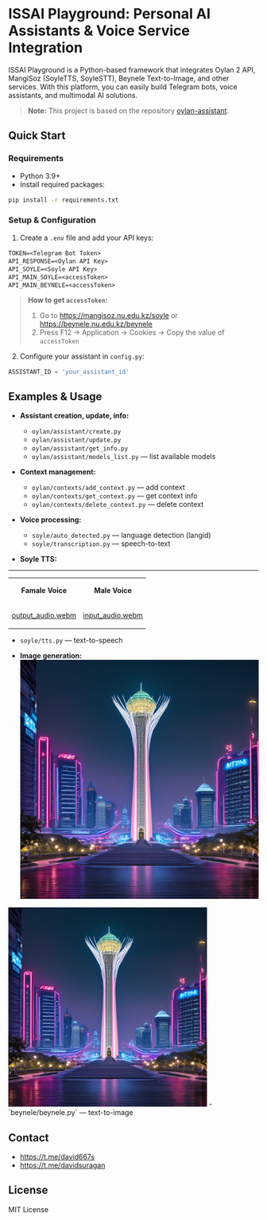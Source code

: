 
# ISSAI Playground: Personal AI Assistants & Voice Service Integration

ISSAI Playground is a Python-based framework that integrates Oylan 2 API, MangiSoz (SoyleTTS, SoyleSTT), Beynele Text-to-Image, and other services. With this platform, you can easily build Telegram bots, voice assistants, and multimodal AI solutions.

> **Note:** This project is based on the repository [oylan-assistant](https://github.com/dauitsuragan002/oylan-assistant).

## Quick Start

### Requirements

- Python 3.9+
- Install required packages:

```bash
pip install -r requirements.txt
```

### Setup & Configuration

1. Create a `.env` file and add your API keys:

```env
TOKEN=<Telegram Bot Token>
API_RESPONSE=<Oylan API Key>
API_SOYLE=<Soyle API Key>
API_MAIN_SOYLE=<accessToken>
API_MAIN_BEYNELE=<accessToken>
```

> **How to get `accessToken`:**
> 1. Go to https://mangisoz.nu.edu.kz/soyle or https://beynele.nu.edu.kz/beynele
> 2. Press F12 → Application → Cookies → Copy the value of `accessToken`

2. Configure your assistant in `config.py`:

```python
ASSISTANT_ID = 'your_assistant_id'
```

## Examples & Usage

- **Assistant creation, update, info:**
  - `oylan/assistant/create.py`
  - `oylan/assistant/update.py`
  - `oylan/assistant/get_info.py`
  - `oylan/assistant/models_list.py` — list available models

- **Context management:**
  - `oylan/contexts/add_context.py` — add context
  - `oylan/contexts/get_context.py` — get context info
  - `oylan/contexts/delete_context.py` — delete context

- **Voice processing:**
  - `soyle/auto_detected.py` — language detection (langid)
  - `soyle/transcription.py` — speech-to-text

- **Soyle TTS:**
-----
<table>
<tr>
<td align="center">
    
**Famale Voice**
</td>
<td align="center">
    
**Male Voice**
</td>
</tr>

<tr>
<td align="center">

[output_audio.webm](https://github.com/user-attachments/assets/e4e78b48-e46e-4b0e-81cf-d4b721b5a981)

</td>
<td align="center">
  
[input_audio.webm](https://github.com/user-attachments/assets/065313f3-408f-4b8e-b46c-04364403f454)

</td>
</tr>
</table>


  - `soyle/tts.py` — text-to-speech

- **Image generation:**
![Generated Example](beynele/generated_images/BayterekmonumentinAstanacyberp_1.png)
<img src="beynele/generated_images/BayterekmonumentinAstanacyberp_1.png" alt="Generated Example" width="400"/>
  - `beynele/beynele.py` — text-to-image

## Contact

- https://t.me/david667s
- https://t.me/davidsuragan

## License

MIT License
